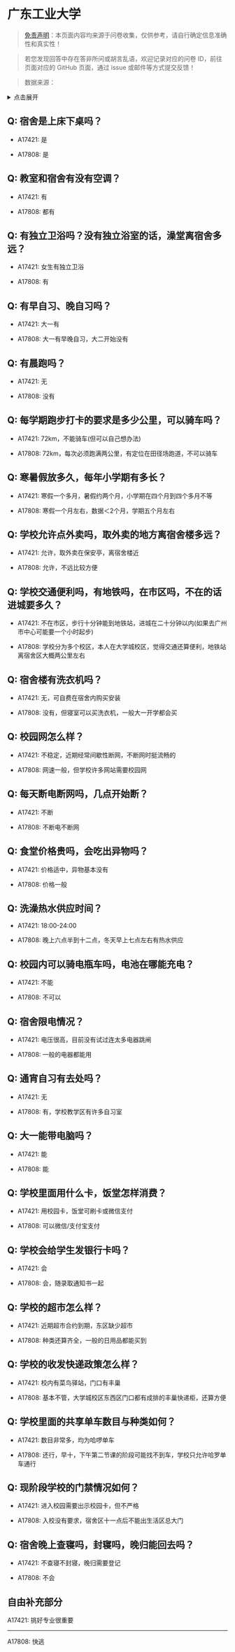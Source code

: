 # 广东工业大学

> [免责声明](https://colleges.chat/#_3)：本页面内容均来源于问卷收集，仅供参考，请自行确定信息准确性和真实性！

> 若您发现回答中存在答非所问或胡言乱语，欢迎记录对应的问卷 ID，前往页面对应的 GitHub 页面，通过 issue 或邮件等方式提交反馈！

> 数据来源：

<details><summary>点击展开</summary>
<ul>
<li>A17421: 匿名 (2023 年 06 月)</li>
<li>A17808: 匿名 (2023 年 06 月)</li>
</ul>
</details>

## Q: 宿舍是上床下桌吗？

- A17421: 是

- A17808: 是

## Q: 教室和宿舍有没有空调？

- A17421: 有

- A17808: 都有

## Q: 有独立卫浴吗？没有独立浴室的话，澡堂离宿舍多远？

- A17421: 女生有独立卫浴

- A17808: 有

## Q: 有早自习、晚自习吗？

- A17421: 大一有

- A17808: 大一有早晚自习，大二开始没有

## Q: 有晨跑吗？

- A17421: 无

- A17808: 没有

## Q: 每学期跑步打卡的要求是多少公里，可以骑车吗？

- A17421: 72km，不能骑车(但可以自己想办法)

- A17808: 72km，每次必须跑满两公里，有定位在田径场跑道，不可以骑车

## Q: 寒暑假放多久，每年小学期有多长？

- A17421: 寒假一个多月，暑假约两个月，小学期在四个月到四个多月不等

- A17808: 寒假一个月左右，数据＜2个月，学期五个月左右

## Q: 学校允许点外卖吗，取外卖的地方离宿舍楼多远？

- A17421: 允许，取外卖在保安亭，离宿舍楼近

- A17808: 允许，不远比较方便

## Q: 学校交通便利吗，有地铁吗，在市区吗，不在的话进城要多久？

- A17421: 不在市区，步行十分钟能到地铁站，进城在二十分钟以内(如果去广州市中心可能要一个小时起步)

- A17808: 学校分为多个校区，本人在大学城校区，觉得交通还算便利，地铁站离宿舍区大概两公里左右

## Q: 宿舍楼有洗衣机吗？

- A17421: 无，可自费在宿舍内购买安装

- A17808: 没有，但寝室可以买洗衣机，一般大一开学都会买

## Q: 校园网怎么样？

- A17421: 不稳定，近期经常间歇性断网，不断网时挺流畅的

- A17808: 网速一般，但学校许多网站需要校园网

## Q: 每天断电断网吗，几点开始断？

- A17421: 不断

- A17808: 不断电不断网

## Q: 食堂价格贵吗，会吃出异物吗？

- A17421: 价格适中，异物基本没有

- A17808: 价格一般

## Q: 洗澡热水供应时间？

- A17421: 18:00-24:00

- A17808: 晚上六点半到十二点，冬天早上七点左右有热水供应

## Q: 校园内可以骑电瓶车吗，电池在哪能充电？

- A17421: 不能

- A17808: 不可以

## Q: 宿舍限电情况？

- A17421: 电压很高，目前没有试过连太多电器跳闸

- A17808: 一般的电器都能用

## Q: 通宵自习有去处吗？

- A17421: 无

- A17808: 有，学校教学区有许多自习室

## Q: 大一能带电脑吗？

- A17421: 能

- A17808: 能

## Q: 学校里面用什么卡，饭堂怎样消费？

- A17421: 用校园卡，饭堂可刷卡或微信支付

- A17808: 可以微信/支付宝支付

## Q: 学校会给学生发银行卡吗？

- A17421: 会

- A17808: 会，随录取通知书一起

## Q: 学校的超市怎么样？

- A17421: 近期超市合约到期，东区缺少超市

- A17808: 种类还算齐全，一般的日用品都能买到

## Q: 学校的收发快递政策怎么样？

- A17421: 校内有菜鸟驿站，门口有丰巢

- A17808: 基本不管，大学城校区东西区门口都有成排的丰巢快递柜，还算方便

## Q: 学校里面的共享单车数目与种类如何？

- A17421: 数目非常多，均为哈啰单车

- A17808: 还行，早十，下午第二节课的阶段可能找不到车，学校只允许哈罗单车通行

## Q: 现阶段学校的门禁情况如何？

- A17421: 进入校园需要出示校园卡，但不严格

- A17808: 入校没有要求，宿舍区十一点后不能出生活区总大门

## Q: 宿舍晚上查寝吗，封寝吗，晚归能回去吗？

- A17421: 不查寝不封寝，晚归需要登记

- A17808: 不会

## 自由补充部分

A17421: 挑好专业很重要

***

A17808: 快逃
